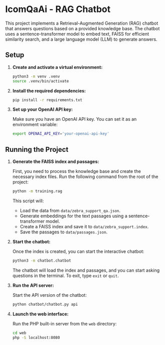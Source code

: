# IcomQaAi - RAG Chatbot

This project implements a Retrieval-Augmented Generation (RAG) chatbot that answers questions based on a provided knowledge base. The chatbot uses a sentence-transformer model to embed text, FAISS for efficient similarity search, and a large language model (LLM) to generate answers.

## Setup

1.  **Create and activate a virtual environment:**

    ```bash
    python3 -m venv .venv
    source .venv/bin/activate
    ```

2.  **Install the required dependencies:**

    ```bash
    pip install -r requirements.txt
    ```

3.  **Set up your OpenAI API key:**

    Make sure you have an OpenAI API key. You can set it as an environment variable:

    ```bash
    export OPENAI_API_KEY='your-openai-api-key'
    ```

## Running the Project

1.  **Generate the FAISS index and passages:**

    First, you need to process the knowledge base and create the necessary index files. Run the following command from the root of the project:

    ```bash
    python -m training.rag
    ```

    This script will:
    -   Load the data from `data/zebra_support_qa.json`.
    -   Generate embeddings for the text passages using a sentence-transformer model.
    -   Create a FAISS index and save it to `data/zebra_support.index`.
    -   Save the passages to `data/passages.json`.

2.  **Start the chatbot:**

    Once the index is created, you can start the interactive chatbot:

    ```bash
    python3 -m chatbot.chatbot
    ```

    The chatbot will load the index and passages, and you can start asking questions in the terminal. To exit, type `exit` or `quit`.

3.  **Run the API server:**

    Start the API version of the chatbot:

    ```bash
    python chatbot/chatbot.py api
    ```

4.  **Launch the web interface:**

    Run the PHP built-in server from the `web` directory:

    ```bash
    cd web
    php -S localhost:8080
    ```
